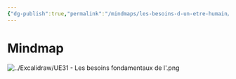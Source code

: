 ```yaml
---
{"dg-publish":true,"permalink":"/mindmaps/les-besoins-d-un-etre-humain/","tags":["mindmaps"],"noteIcon":"2"}
---
```



# Mindmap
![../Excalidraw/UE31 - Les besoins fondamentaux de l'.png](/img/user/Excalidraw/UE31%20-%20Les%20besoins%20fondamentaux%20de%20l'.png)